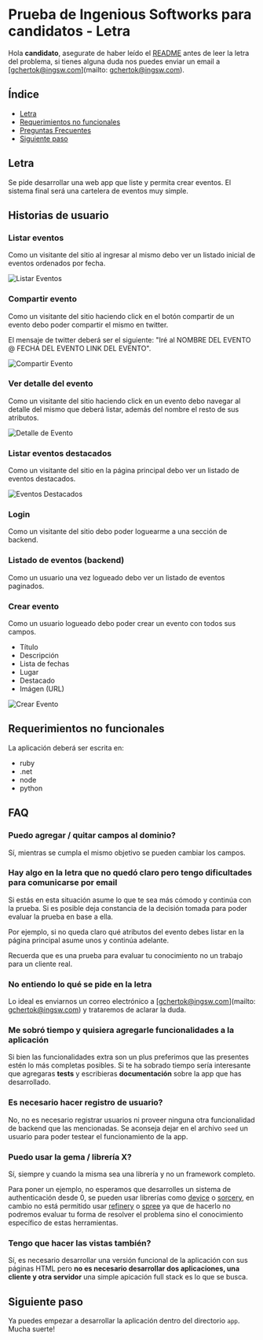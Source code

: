 # Prueba de Ingenious Softworks para candidatos - Letra

Hola **candidato**, asegurate de haber leído el [README](../README.md) antes de leer la letra del problema, si tienes alguna duda nos puedes enviar un email a [gchertok@ingsw.com](mailto: gchertok@ingsw.com).

## Índice
* [Letra](#letra)
* [Requerimientos no funcionales](#requerimientos-no-funcionales)
* [Preguntas Frecuentes](#faq)
* [Siguiente paso](#siguiente-paso)

## Letra

Se pide desarrollar una web app que liste y permita crear eventos. El sistema final será una cartelera de eventos muy simple.

## Historias de usuario

### Listar eventos

Como un visitante del sitio al ingresar al mismo debo ver un listado inicial de eventos ordenados por fecha.

![Listar Eventos](images/event-list.png)

### Compartir evento

Como un visitante del sitio haciendo click en el botón compartir de un evento debo poder compartir el mismo en twitter.

El mensaje de twitter deberá ser el siguiente: "Iré al NOMBRE DEL EVENTO @ FECHA DEL EVENTO LINK DEL EVENTO".

![Compartir Evento](images/share-event.png)

### Ver detalle del evento

Como un visitante del sitio haciendo click en un evento debo navegar al detalle del mismo que deberá listar, además del nombre el resto de sus atributos.

![Detalle de Evento](images/event-detail.png)

### Listar eventos destacados

Como un visitante del sitio en la página principal debo ver un listado de eventos destacados.

![Eventos Destacados](images/highlighted-events.png)

### Login

Como un visitante del sitio debo poder loguearme a una sección de backend.

### Listado de eventos (backend)

Como un usuario una vez logueado debo ver un listado de eventos paginados.

### Crear evento

Como un usuario logueado debo poder crear un evento con todos sus campos.

* Título
* Descripción
* Lista de fechas
* Lugar
* Destacado
* Imágen (URL)

![Crear Evento](images/new-event.png)

## Requerimientos no funcionales

La aplicación deberá ser escrita en: 

* ruby
* .net
* node
* python

## FAQ

### Puedo agregar / quitar campos al dominio?

Sí, mientras se cumpla el mismo objetivo se pueden cambiar los campos.

### Hay algo en la letra que no quedó claro pero tengo dificultades para comunicarse por email

Si estás en esta situación asume lo que te sea más cómodo y continúa con la prueba. Si es posible deja constancia de la decisión tomada para poder evaluar la prueba en base a ella.

Por ejemplo, si no queda claro qué atributos del evento debes listar en la página principal asume unos y continúa adelante.

Recuerda que es una prueba para evaluar tu conocimiento no un trabajo para un cliente real.

### No entiendo lo qué se pide en la letra

Lo ideal es enviarnos un correo electrónico a [gchertok@ingsw.com](mailto: gchertok@ingsw.com) y trataremos de aclarar la duda.

### Me sobró tiempo y quisiera agregarle funcionalidades a la aplicación

Si bien las funcionalidades extra son un plus preferimos que las presentes estén lo más completas posibles. Si te ha sobrado tiempo sería interesante que agregaras **tests** y escribieras **documentación** sobre la app que has desarrollado.

### Es necesario hacer registro de usuario?

No, no es necesario registrar usuarios ni proveer ninguna otra funcionalidad de backend que las mencionadas. Se aconseja dejar en el archivo `seed` un usuario para poder testear el funcionamiento de la app.

### Puedo usar la gema / librería X?

Sí, siempre y cuando la misma sea una librería y no un framework completo.

Para poner un ejemplo, no esperamos que desarrolles un sistema de authenticación desde 0, se pueden usar librerías como [device](https://github.com/plataformatec/devise) o [sorcery](https://github.com/NoamB/sorcery), en cambio no está permitido usar [refinery](http://www.refinerycms.com/) o [spree](https://github.com/spree/spree) ya que de hacerlo no podremos evaluar tu forma de resolver el problema sino el conocimiento específico de estas herramientas.

### Tengo que hacer las vistas también?

Sí, es necesario desarrollar una versión funcional de la aplicación con sus páginas HTML pero **no es necesario desarrollar dos aplicaciones, una cliente y otra servidor** una simple apicación full stack es lo que se busca.

## Siguiente paso

Ya puedes empezar a desarrollar la aplicación dentro del directorio `app`. Mucha suerte!
